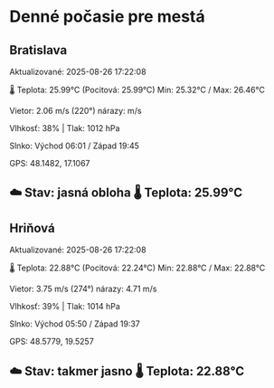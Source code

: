 ﻿# Denné počasie pre mestá

## Bratislava
Aktualizované: 2025-08-26 17:22:08

🌡️ Teplota: 25.99°C 
(Pocitová: 25.99°C)
Min: 25.32°C / Max: 26.46°C

Vietor: 2.06 m/s    (220°) 
nárazy:  m/s

Vlhkosť: 38% | Tlak: 1012 hPa

Slnko: Východ 06:01 / Západ 19:45

GPS: 48.1482, 17.1067

☁️ Stav: jasná obloha        🌡️ Teplota: 25.99°C
---

## Hriňová
Aktualizované: 2025-08-26 17:22:08

🌡️ Teplota: 22.88°C 
(Pocitová: 22.24°C)
Min: 22.88°C / Max: 22.88°C

Vietor: 3.75 m/s (274°)
nárazy: 4.71 m/s

Vlhkosť: 39% | Tlak: 1014 hPa

Slnko: Východ 05:50 / Západ 19:37

GPS: 48.5779, 19.5257

☁️ Stav: takmer jasno        🌡️ Teplota: 22.88°C
---
